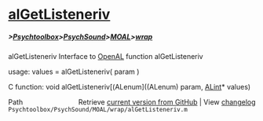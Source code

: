 # [alGetListeneriv](alGetListeneriv)
##### >[Psychtoolbox](Psychtoolbox)>[PsychSound](PsychSound)>[MOAL](MOAL)>[wrap](wrap)

alGetListeneriv  Interface to [OpenAL](OpenAL) function alGetListeneriv  
  
usage:  values = alGetListeneriv( param )  
  
C function:  void alGetListeneriv[(ALenum]((ALenum) param, [ALint](ALint)\* values)  




<div class="code_header" style="text-align:right;">
  <span style="float:left;">Path&nbsp;&nbsp;</span> <span class="counter">Retrieve <a href=
  "https://raw.github.com/Psychtoolbox-3/Psychtoolbox-3/beta/Psychtoolbox/PsychSound/MOAL/wrap/alGetListeneriv.m">current version from GitHub</a> | View <a href=
  "https://github.com/Psychtoolbox-3/Psychtoolbox-3/commits/beta/Psychtoolbox/PsychSound/MOAL/wrap/alGetListeneriv.m">changelog</a></span>
</div>
<div class="code">
  <code>Psychtoolbox/PsychSound/MOAL/wrap/alGetListeneriv.m</code>
</div>

